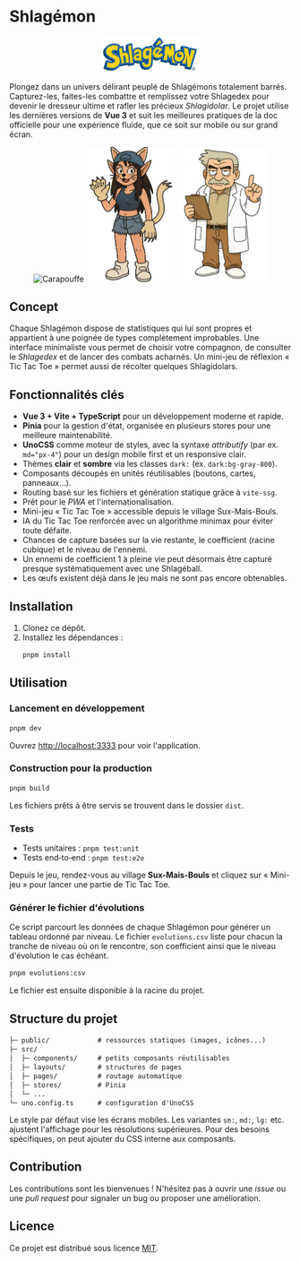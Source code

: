 # Shlagémon

<p align="center">
  <img src="public/logo.png" alt="Logo" width="180" />
</p>

Plongez dans un univers délirant peuplé de Shlagémons totalement barrés. Capturez-les, faites-les combattre et remplissez votre Shlagedex pour devenir le dresseur ultime et rafler les précieux _Shlagidolar_. Le projet utilise les dernières versions de **Vue&nbsp;3** et suit les meilleures pratiques de la doc officielle pour une expérience fluide, que ce soit sur mobile ou sur grand écran.

<p align="center">
  <img src="public/shlagemons/carapouffe/carapouffe.png" alt="Carapouffe" width="160" />
  <img src="public/characters/sachatte/sachatte.png" alt="Sachatte" width="160" />
  <img src="public/characters/prof-merdant/prof-merdant.png" alt="Prof Merdant" width="160" />
</p>

## Concept

Chaque Shlagémon dispose de statistiques qui lui sont propres et appartient à une poignée de types complètement improbables. Une interface minimaliste vous permet de choisir votre compagnon, de consulter le _Shlagedex_ et de lancer des combats acharnés.
Un mini-jeu de réflexion « Tic Tac Toe » permet aussi de récolter quelques Shlagidolars.

## Fonctionnalités clés

- **Vue&nbsp;3 + Vite + TypeScript** pour un développement moderne et rapide.
- **Pinia** pour la gestion d'état, organisée en plusieurs stores pour une meilleure maintenabilité.
- **UnoCSS** comme moteur de styles, avec la syntaxe _attributify_ (par ex. `md="px-4"`) pour un design mobile first et un responsive clair.
- Thèmes **clair** et **sombre** via les classes `dark:` (ex. `dark:bg-gray-800`).
- Composants découpés en unités réutilisables (boutons, cartes, panneaux...).
- Routing basé sur les fichiers et génération statique grâce à `vite-ssg`.
- Prêt pour le _PWA_ et l'internationalisation.
- Mini-jeu « Tic Tac Toe » accessible depuis le village Sux-Mais-Bouls.
- IA du Tic Tac Toe renforcée avec un algorithme minimax pour éviter toute défaite.
- Chances de capture basées sur la vie restante, le coefficient (racine cubique) et le niveau de l'ennemi.
- Un ennemi de coefficient 1 à pleine vie peut désormais être capturé presque systématiquement avec une Shlagéball.
- Les œufs existent déjà dans le jeu mais ne sont pas encore obtenables.

## Installation

1. Clonez ce dépôt.
2. Installez les dépendances :
   ```bash
   pnpm install
   ```

## Utilisation

### Lancement en développement

```bash
pnpm dev
```

Ouvrez <http://localhost:3333> pour voir l'application.

### Construction pour la production

```bash
pnpm build
```

Les fichiers prêts à être servis se trouvent dans le dossier `dist`.

### Tests

- Tests unitaires : `pnpm test:unit`
- Tests end‑to‑end : `pnpm test:e2e`

Depuis le jeu, rendez-vous au village **Sux-Mais-Bouls** et cliquez sur « Mini-jeu » pour lancer une partie de Tic Tac Toe.

### Générer le fichier d'évolutions

Ce script parcourt les données de chaque Shlagémon pour générer un tableau ordonné par niveau. Le fichier `evolutions.csv` liste pour chacun la tranche de niveau où on le rencontre, son coefficient ainsi que le niveau d'évolution le cas échéant.

```bash
pnpm evolutions:csv
```

Le fichier est ensuite disponible à la racine du projet.

## Structure du projet

```
├─ public/            # ressources statiques (images, icônes...)
├─ src/
│  ├─ components/     # petits composants réutilisables
│  ├─ layouts/        # structures de pages
│  ├─ pages/          # routage automatique
│  ├─ stores/         # Pinia
│  └─ ...
└─ uno.config.ts      # configuration d'UnoCSS
```

Le style par défaut vise les écrans mobiles. Les variantes `sm:`, `md:`, `lg:` etc. ajustent l'affichage pour les résolutions supérieures. Pour des besoins spécifiques, on peut ajouter du CSS interne aux composants.

## Contribution

Les contributions sont les bienvenues ! N'hésitez pas à ouvrir une _issue_ ou une _pull request_ pour signaler un bug ou proposer une amélioration.

## Licence

Ce projet est distribué sous licence [MIT](LICENSE).

